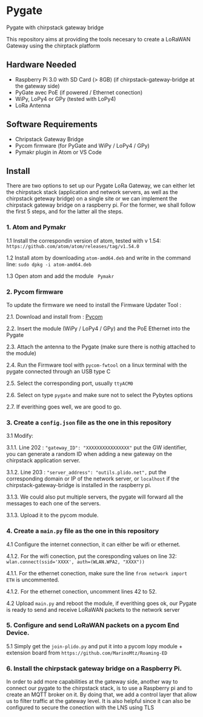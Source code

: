 # Pygate
Pygate with chirpstack gateway bridge

This repository aims at providing the tools necesary to create a LoRaWAN Gateway using the chirptack platform

## Hardware Needed

* Raspberry Pi 3.0 with SD Card (> 8GB) (if chirpstack-gateway-bridge at the gateway side)
* PyGate avec PoE (if powered / Ethernet conection)
* WiPy, LoPy4 or GPy (tested with LoPy4)
* LoRa Antenna

## Software Requirements

* Chripstack Gateway Bridge
* Pycom firmware (for PyGate and WiPy / LoPy4 / GPy)
* Pymakr plugin in Atom or VS Code 

## Install

There are two options to set up our Pygate LoRa Gateway, we can either let the chirpstack stack (application and network servers, as well as the chirpstack geteway bridge) on a single site or we can implement the chirpstack gateway bridge on a raspberry pi. 
For the former, we shall follow the first 5 steps, and for the latter all the steps.

### 1. Atom and Pymakr

1.1 Install the correspondin version of atom, tested with v 1.54: ` https://github.com/atom/atom/releases/tag/v1.54.0` 

1.2 Install atom by downloading `atom-amd64.deb` and write in the command line: ` sudo dpkg -i atom-amd64.deb ` 

1.3 Open atom and add the module ` Pymakr`

### 2. Pycom firmware

To update the firmware we need to install the Firmware Updater Tool : 

2.1. Download and install from : [Pycom](https://software.pycom.io/downloads/linux-1.16.5.html) 

2.2. Insert the module (WiPy / LoPy4 / GPy) and the PoE Ethernet into the Pygate

2.3. Attach the antenna to the Pygate (make sure there is nothig attached to the module)

2.4. Run the Firmware tool with ` pycom-fwtool ` on a linux terminal with the pygate connected through an USB type C 

2.5. Select the corresponding port, usually ` ttyACM0 `

2.6. Select on type ` pygate ` and make sure not to select the Pybytes options

2.7. If everithing goes well, we are good to go.

### 3. Create a ` config.json ` file as the one in this repository

3.1 Modify: 

3.1.1. Line 202 : ` "gateway_ID": "XXXXXXXXXXXXXXXX" ` put the GW identifier, you can generate a random ID when adding a new gateway on the chirpstack application server.

3.1.2. Line 203 : ` "server_address": "outils.plido.net", ` put the corresponding domain or IP of the network server, or `localhost` if the chirpstack-gateway-bridge is installed in the raspberry pi.

3.1.3. We could also put multiple servers, the pygate will forward all the messages to each one of the servers.

3.1.3. Upload it to the pycom module.

### 4. Create a ` main.py ` file as the one in this repository

4.1 Configure the internet connection, it can either be wifi or ethernet.

4.1.2. For the wifi conection, put the coresponding values on line 32: `wlan.connect(ssid='XXXX', auth=(WLAN.WPA2, "XXXX")) `

4.1.1. For the ethernet conection, make sure the line `from network import ETH` is uncommented.

4.1.2. For the ethernet conection, uncomment lines 42 to 52.

4.2 Upload `main.py` and reboot the module, if everithing goes ok, our Pygate is ready to send and receive LoRaWAN packets to the network server

### 5. Configure and send LoRaWAN packets on a pycom End Device.

5.1 Simply get the `join-plido.py` and put it into a pycom lopy module + extension board from `https://github.com/MarinoMtz/Roaming-ED`

### 6. Install the chirpstack gateway bridge on a Raspberry Pi.

In order to add more capabilities at the gateway side, another way to connect our pygate to the chirpstack stack, is to use a Raspberry pi and to create an MQTT broker on it. By doing that, we add a control layer that allow us to filter traffic at the gateway level. It is also helpful since it can also be configured to secure the conection with the LNS using TLS


